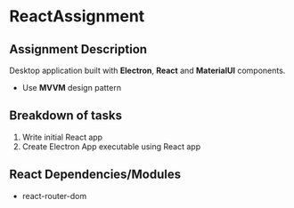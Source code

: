 # ReactAssignment

## Assignment Description
Desktop application built with __Electron__, __React__ and __MaterialUI__ components.
* Use __MVVM__ design pattern

## Breakdown of tasks
1. Write initial React app
2. Create Electron App executable using React app

## React Dependencies/Modules
* react-router-dom
